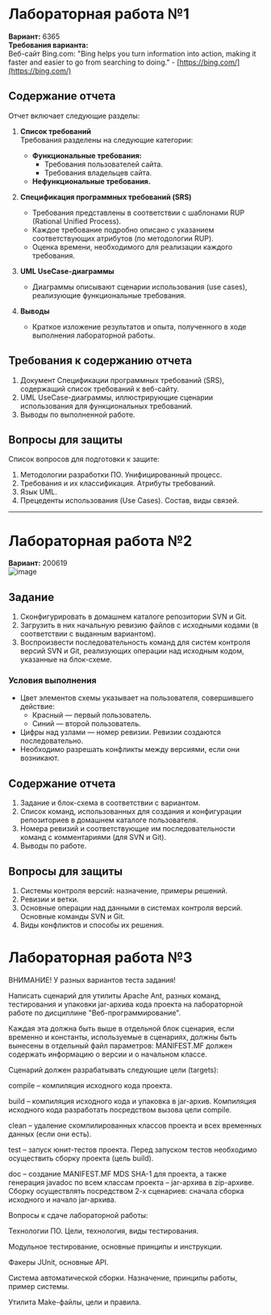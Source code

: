 # Лабораторная работа №1

**Вариант:** 6365  
**Требования варианта:**  
Веб-сайт Bing.com: "Bing helps you turn information into action, making it faster and easier to go from searching to doing." - [https://bing.com/](https://bing.com/)

## Содержание отчета

Отчет включает следующие разделы:

1. **Список требований**  
   Требования разделены на следующие категории:  
   - **Функциональные требования:**  
     - Требования пользователей сайта.  
     - Требования владельцев сайта.  
   - **Нефункциональные требования.**

2. **Спецификация программных требований (SRS)**  
   - Требования представлены в соответствии с шаблонами RUP (Rational Unified Process).  
   - Каждое требование подробно описано с указанием соответствующих атрибутов (по методологии RUP).  
   - Оценка времени, необходимого для реализации каждого требования.

3. **UML UseCase-диаграммы**  
   - Диаграммы описывают сценарии использования (use cases), реализующие функциональные требования.

4. **Выводы**  
   - Краткое изложение результатов и опыта, полученного в ходе выполнения лабораторной работы.

## Требования к содержанию отчета

1. Документ Спецификации программных требований (SRS), содержащий список требований к веб-сайту.  
2. UML UseCase-диаграммы, иллюстрирующие сценарии использования для функциональных требований.  
3. Выводы по выполненной работе.

## Вопросы для защиты

Список вопросов для подготовки к защите:  
1. Методологии разработки ПО. Унифицированный процесс.  
2. Требования и их классификация. Атрибуты требований.  
3. Язык UML.  
4. Прецеденты использования (Use Cases). Состав, виды связей.

---

# Лабораторная работа №2

**Вариант:** 200619  
![image](https://github.com/user-attachments/assets/81f7a10b-2641-4569-b8c0-19026065bde9)

## Задание

1. Сконфигурировать в домашнем каталоге репозитории SVN и Git.  
2. Загрузить в них начальную ревизию файлов с исходными кодами (в соответствии с выданным вариантом).  
3. Воспроизвести последовательность команд для систем контроля версий SVN и Git, реализующих операции над исходным кодом, указанные на блок-схеме.

### Условия выполнения

- Цвет элементов схемы указывает на пользователя, совершившего действие:  
  - Красный — первый пользователь.  
  - Синий — второй пользователь.  
- Цифры над узлами — номер ревизии. Ревизии создаются последовательно.  
- Необходимо разрешать конфликты между версиями, если они возникают.

## Содержание отчета

1. Задание и блок-схема в соответствии с вариантом.  
2. Список команд, использованных для создания и конфигурации репозиториев в домашнем каталоге пользователя.  
3. Номера ревизий и соответствующие им последовательности команд с комментариями (для SVN и Git).  
4. Выводы по работе.

## Вопросы для защиты

1. Системы контроля версий: назначение, примеры решений.  
2. Ревизии и ветки.  
3. Основные операции над данными в системах контроля версий. Основные команды SVN и Git.  
4. Виды конфликтов и способы их решения.

# Лабораторная работа №3
ВНИМАНИЕ! У разных вариантов теста задания!

Написать сценарий для утилиты Apache Ant, разных команд, тестирования и упаковки jar-архива кода проекта на лабораторной работе по дисциплине "Веб-программирование".

Каждая эта должна быть выше в отдельной блок сценария, если временно и константы, используемые в сценариях, должны быть вынесены в отдельный файл параметров: MANIFEST.MF должен содержать информацию о версии и о начальном классе.

Сценарий должен разрабатывать следующие цели (targets):

compile – компиляция исходного кода проекта.

build – компиляция исходного кода и упаковка в jar-архив. Компиляция исходного кода разработать посредством вызова цели compile.



clean – удаление скомпилированных классов проекта и всех временных данных (если они есть).



test – запуск юнит-тестов проекта. Перед запуском тестов необходимо осуществить сборку проекта (цель build).



doc – создание MANIFEST.MF MDS SHA-1 для проекта, а также генерация javadoc по всем классам проекта – jar-архива в zip-архиве. Сборку осуществлять посредством 2-х сценариев: сначала сборка исходного и начало jar-архива.

Вопросы к сдаче лабораторной работы:





Технологии ПО. Цели, технология, виды тестирования.



Модульное тестирование, основные принципы и инструкции.



Факеры JUnit, основные API.



Система автоматической сборки. Назначение, принципы работы, пример системы.



Утилита Make-файлы, цели и правила.
